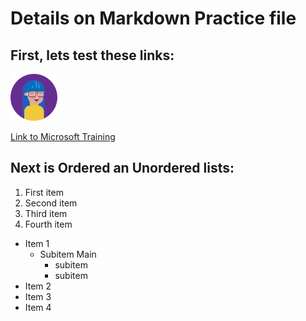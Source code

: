 
# Details on Markdown Practice file

## First, lets test these links:

![Sample image](/images_2/mara.png)

[Link to Microsoft Training](https://learn.microsoft.com/en-us/training/modules/communicate-using-markdown/2-what-is-markdown)

## Next is Ordered an Unordered lists:

1. First item
1. Second item
1. Third item
1. Fourth item

- Item 1
  - Subitem Main
    - subitem
    - subitem
- Item 2
- Item 3
- Item 4